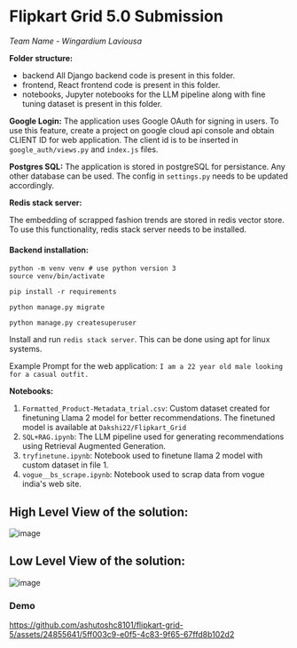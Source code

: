 # Flipkart Grid 5.0 Submission

_Team Name - Wingardium Laviousa_

**Folder structure:**

- backend All Django backend code is present in this folder.
- frontend, React frontend code is present in this folder.
- notebooks, Jupyter notebooks for the LLM pipeline along with fine tuning dataset is present in this folder.


**Google Login:**
The application uses Google OAuth for signing in users.
To use this feature, create a project on google cloud api console and obtain CLIENT ID for web application.
The client id is to be inserted in `google_auth/views.py` and `index.js` files.

**Postgres SQL:**
The application is stored in postgreSQL for persistance. Any other database can be used. The config in `settings.py` needs to be updated accordingly.

**Redis stack server:**

The embedding of scrapped fashion trends are stored in redis vector store. To use this functionality, redis stack server needs to be installed.

#### Backend installation:
```
python -m venv venv # use python version 3
source venv/bin/activate

pip install -r requirements

python manage.py migrate

python manage.py createsuperuser

```

Install and run `redis stack server`. This can be done using apt for linux systems.

Example Prompt for the web application:
`I am a 22 year old male looking for a casual outfit.`

**Notebooks:**
1. `Formatted_Product-Metadata_trial.csv`: Custom dataset created for finetuning Llama 2 model for better recommendations. The finetuned model is available at `Dakshi22/Flipkart_Grid`
2. `SQL+RAG.ipynb`: The LLM pipeline used for generating recommendations using Retrieval Augmented Generation.
3. `tryfinetune.ipynb`: Notebook used to finetune llama 2 model with custom dataset in file 1.
4. `vogue__bs_scrape.ipynb`: Notebook used to scrap data from vogue india's web site.



## High Level View of the solution: 
![image](https://github.com/ashutoshc8101/flipkart-grid-5/assets/24855641/59219bf7-4f02-43e7-ae87-20173172548d)



## Low Level View of the solution: 
![image](https://github.com/ashutoshc8101/flipkart-grid-5/assets/24855641/efe22cb2-049e-4499-a1e6-c2f89af0ccdc)


### Demo

https://github.com/ashutoshc8101/flipkart-grid-5/assets/24855641/5ff003c9-e0f5-4c83-9f65-67ffd8b102d2
